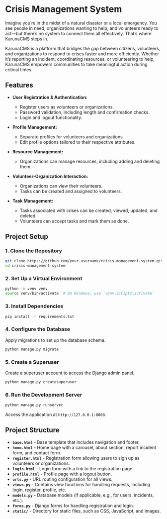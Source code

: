 # Crisis Management System

Imagine you’re in the midst of a natural disaster or a local emergency. You see people in need, organizations wanting to help, and volunteers ready to act—but there’s no system to connect them all effectively. That’s where KarunaCMS steps in.

KarunaCMS is a platform that bridges the gap between citizens, volunteers, and organizations to respond to crises faster and more efficiently. Whether it’s reporting an incident, coordinating resources, or volunteering to help, KarunaCMS empowers communities to take meaningful action during critical times.

## Features

- **User Registration & Authentication:**
  - Register users as volunteers or organizations.
  - Password validation, including length and confirmation checks.
  - Login and logout functionality.

- **Profile Management:**
  - Separate profiles for volunteers and organizations.
  - Edit profile options tailored to their respective attributes.

- **Resource Management:**
  - Organizations can manage resources, including adding and deleting them.

- **Volunteer-Organization Interaction:**
  - Organizations can view their volunteers.
  - Tasks can be created and assigned to volunteers.

- **Task Management:**
  - Tasks associated with crises can be created, viewed, updated, and deleted.
  - Volunteers can accept tasks and mark them as done.

## Project Setup

### 1. Clone the Repository

```bash
git clone https://github.com/your-username/crisis-management-system.git
cd crisis-management-system
```

### 2. Set Up a Virtual Environment

```bash
python -m venv venv
source venv/bin/activate  # On Windows, use `venv\Scripts\activate`
```

### 3. Install Dependencies

```bash
pip install -r requirements.txt
```

### 4. Configure the Database

Apply migrations to set up the database schema.

```bash
python manage.py migrate
```

### 5. Create a Superuser

Create a superuser account to access the Django admin panel.

```bash
python manage.py createsuperuser
```

### 6. Run the Development Server

```bash
python manage.py runserver
```

Access the application at `http://127.0.0.1:8000`.

## Project Structure

- **`base.html`** - Base template that includes navigation and footer.
- **`home.html`** - Home page with a carousel, about section, report incident form, and contact form.
- **`register.html`** - Registration form allowing users to sign up as volunteers or organizations.
- **`login.html`** - Login form with a link to the registration page.
- **`profile.html`** - Profile page with a logout button.
- **`urls.py`** - URL routing configuration for all views.
- **`views.py`** - Contains view functions for handling requests, including login, register, profile, etc.
- **`models.py`** - Database models (if applicable, e.g., for users, incidents, etc.).
- **`forms.py`** - Django forms for handling registration and login.
- **`static/`** - Directory for static files, such as CSS, JavaScript, and images.
